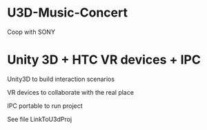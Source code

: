 # U3D-Music-Concert
Coop with SONY

# Unity 3D + HTC VR devices + IPC
Unity3D to build interaction scenarios

VR devices to collaborate with the real place

IPC portable to run project

See file LinkToU3dProj
